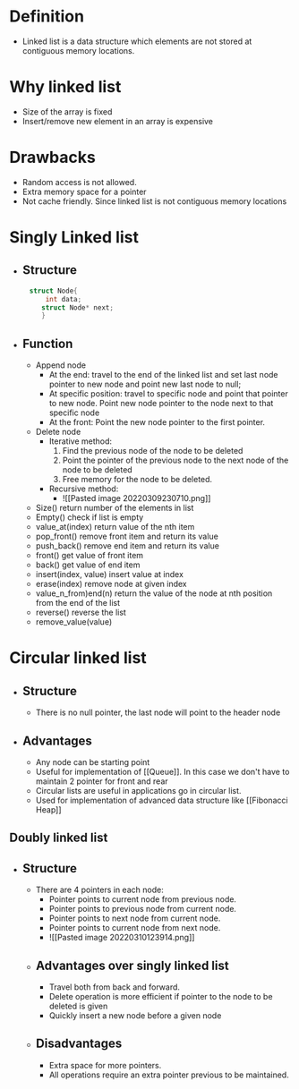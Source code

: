# Definition
- Linked list is a data structure which elements are not stored at contiguous memory locations.
# Why linked list
- Size of the array is fixed
- Insert/remove new element in an array is expensive
# Drawbacks
- Random access is not allowed.
- Extra memory space for a pointer
- Not cache friendly. Since linked list is not contiguous memory locations
# Singly Linked list
- ## Structure
``````c
	 struct Node{
		 int data;
		struct Node* next;
		}
``````
- ## Function
	-  Append node
		- At the end: travel to the end of the linked list and set last node pointer to new node and point new last node to null;
		- At specific position: travel to specific node  and point that pointer to new node. Point new node pointer to the node next to that specific node 
		- At the front: Point the new node pointer to the first pointer.
	- Delete node
		- Iterative method:
			1. Find the previous node of the node to be deleted
			2. Point the pointer of the previous node to the next node of the node to be deleted
			3. Free memory for the node to be deleted.
		- Recursive method:
			-  ![[Pasted image 20220309230710.png]]
	- Size() return number of the elements in list
	- Empty() check if list is empty
	- value_at(index) return value of the nth item
	- pop_front() remove front item and return its value
	- push_back() remove end item and return its value
	- front() get value of front item
	- back() get value of end item
	- insert(index, value) insert value at index
	- erase(index) remove node at given index
	- value_n_from)end(n) return the value of the node at nth position from the end of the list
	- reverse() reverse the list
	- remove_value(value)
# Circular linked list
- ## Structure
	- There is no null pointer, the last node will point to the header node
- ## Advantages
	- Any node can be starting point
	- Useful for implementation of [[Queue]]. In this case we don't  have to maintain 2 pointer for front and rear
	- Circular lists are useful in applications go in circular list.
	- Used for implementation of advanced data structure like [[Fibonacci Heap]]
## Doubly linked list
- ## Structure
	-  There are 4 pointers in each node:
		- Pointer points to current node from previous node.
		- Pointer points to previous node from current node.
		- Pointer points to next node from current node.
		- Pointer points to current node from next node.
		- ![[Pasted image 20220310123914.png]]
	- ## Advantages over singly linked list
		- Travel both from back and forward.
		- Delete operation is more efficient if pointer to the node to be deleted is given
		- Quickly insert a new node before a given node
	- ## Disadvantages
		- Extra space for more pointers.
		- All operations require an extra pointer previous to be maintained.